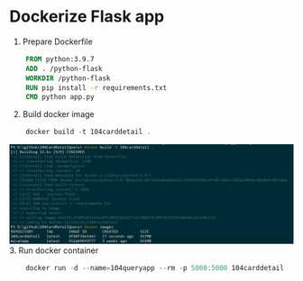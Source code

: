 # Dockerize Flask app
1. Prepare Dockerfile

```dockerfile
    FROM python:3.9.7
    ADD . /python-flask
    WORKDIR /python-flask    
    RUN pip install -r requirements.txt
    CMD python app.py
```
2. Build docker image

```powershell
    docker build -t 104carddetail .
```
![docker build](./images/docker_build.png)
3. Run docker container

```powershell
    docker run -d --name=104queryapp --rm -p 5000:5000 104carddetail
```


